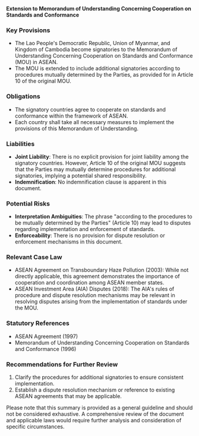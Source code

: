 **Extension to Memorandum of Understanding Concerning Cooperation on Standards and Conformance**

### Key Provisions

* The Lao People's Democratic Republic, Union of Myanmar, and Kingdom of Cambodia become signatories to the Memorandum of Understanding Concerning Cooperation on Standards and Conformance (MOU) in ASEAN.
* The MOU is extended to include additional signatories according to procedures mutually determined by the Parties, as provided for in Article 10 of the original MOU.

### Obligations

* The signatory countries agree to cooperate on standards and conformance within the framework of ASEAN.
* Each country shall take all necessary measures to implement the provisions of this Memorandum of Understanding.

### Liabilities

* **Joint Liability**: There is no explicit provision for joint liability among the signatory countries. However, Article 10 of the original MOU suggests that the Parties may mutually determine procedures for additional signatories, implying a potential shared responsibility.
* **Indemnification**: No indemnification clause is apparent in this document.

### Potential Risks

* **Interpretation Ambiguities**: The phrase "according to the procedures to be mutually determined by the Parties" (Article 10) may lead to disputes regarding implementation and enforcement of standards.
* **Enforceability**: There is no provision for dispute resolution or enforcement mechanisms in this document.

### Relevant Case Law

* ASEAN Agreement on Transboundary Haze Pollution (2003): While not directly applicable, this agreement demonstrates the importance of cooperation and coordination among ASEAN member states.
* ASEAN Investment Area (AIA) Disputes (2018): The AIA's rules of procedure and dispute resolution mechanisms may be relevant in resolving disputes arising from the implementation of standards under the MOU.

### Statutory References

* ASEAN Agreement (1997)
* Memorandum of Understanding Concerning Cooperation on Standards and Conformance (1996)

### Recommendations for Further Review

1. Clarify the procedures for additional signatories to ensure consistent implementation.
2. Establish a dispute resolution mechanism or reference to existing ASEAN agreements that may be applicable.

Please note that this summary is provided as a general guideline and should not be considered exhaustive. A comprehensive review of the document and applicable laws would require further analysis and consideration of specific circumstances.